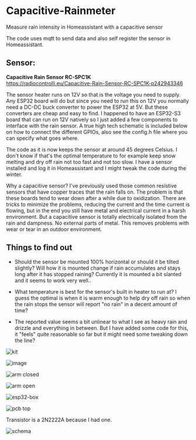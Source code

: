 # Capacitive-Rainmeter
Measure rain intensity in Homeassistant with a capacitive sensor 

The code uses mqtt to send data and also self register the sensor in Homeassistant. 

## Sensor:

__Capacitive Rain Sensor RC-SPC1K__  
https://radiocontrolli.eu/Capacitive-Rain-Sensor-RC-SPC1K-p242943346

The sensor heater runs on 12V so that is the voltage you need to supply. Any ESP32 board will do but since you need to run this on 12V you normally need a DC-DC buck converter to power the ESP32 at 5V. But these converters are cheap and easy to find. I happened to have an ESP32-S3 board that can run on 12V natively so I just added a few components to interface with the rain sensor. A true high tech schematic is included below on how to connect the different GPIOs, also see the config.h file where you can specify what goes where. 

The code as it is now keeps the sensor at around 45 degrees Celsius. I don't know if that's the optimal temperature to for example keep snow melting and dry off rain not too fast and not too slow. I have a sensor installed and log it in Homeassistant and I might tweak the code during the winter.

Why a capacitive sensor? I've previously used those common resistive sensors that have copper traces that the rain falls on. The problem is that these boards tend to wear down after a while due to oxidization. There are tricks to minimize the problems, reducing the current and the time current is flowing, but in the end you still have metal and electrical current in a harsh environment. But a capacitive sensor is totally electrically isolated from the rain and dampness. No external parts of metal. This removes problems with wear or tear in an outdoor environment.   

## Things to find out

- Should the sensor be mounted 100% horizontal or should it be tilted slightly? Will how it is mounted change if rain accumulates and stays long after it has stopped raining? Currently it is mounted a bit slanted and it seems to work very well..

- What temperature is best for the sensor's built in heater to run at? I guess the optimal is when it is warm enough to help dry off rain so when the rain stops the sensor will report "no rain" in a decent amount of time?

- The reported value seems a bit unlinear to what I see as heavy rain and drizzle and everything in between. But I have added some code for this, it "feels" quite reasonable so far but it might need some tweaking down the line?


![kit](https://github.com/MagnusThome/Capacitive-Rainmeter/assets/32169384/79b76135-ba25-49dc-8c92-0bc4a8b4002f)

![image](https://github.com/MagnusThome/Capacitive-Rainmeter/assets/32169384/e9ea9603-9da6-4906-bcef-7d26ac795914)

![arm closed](https://github.com/MagnusThome/Capacitive-Rainmeter/assets/32169384/fd34311f-c391-4b5f-9df3-93f9d417c394)

![arm open](https://github.com/MagnusThome/Capacitive-Rainmeter/assets/32169384/7e2d9be2-ed48-42fb-946f-4e2924a92be1)

![esp32-box](https://github.com/MagnusThome/Capacitive-Rainmeter/assets/32169384/ed867767-c6a1-400a-98c2-c41546993336)

![pcb top](https://github.com/MagnusThome/Capacitive-Rainmeter/assets/32169384/10883a02-48e6-4aa7-8237-53d67ebee8c7)


Transistor is a 2N2222A because I had one.

![schema](https://github.com/MagnusThome/Capacitive-Rainmeter/assets/32169384/0baf334a-89e0-46e6-a923-def7d31eb94a)
